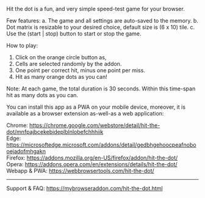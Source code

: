 Hit the dot is a fun, and very simple speed-test game for your browser.

Few features:
a. The game and all settings are auto-saved to the memory.
b. Dot matrix is resizable to your desired choice, default size is (6 x 10) tile.
c. Use the (start | stop) button to start or stop the game.

How to play:
1. Click on the orange circle button as,
2. Cells are selected randomly by the addon.
3. One point per correct hit, minus one point per miss.
4. Hit as many orange dots as you can!

Note: At each game, the total duration is 30 seconds. Within this time-span hit as many dots as you can.

You can install this app as a PWA on your mobile device, moreover, it is available as a browser extension as-well-as a web application:

Chrome: https://chrome.google.com/webstore/detail/hit-the-dot/mnfpajbcekebideplblnlobefchhhiik  
Edge: https://microsoftedge.microsoft.com/addons/detail/gedbhgehoocpeafnobooejadofmhgakn  
Firefox: https://addons.mozilla.org/en-US/firefox/addon/hit-the-dot/  
Opera: https://addons.opera.com/en/extensions/details/hit-the-dot/  
Webapp & PWA: https://webbrowsertools.com/hit-the-dot/

------------------------------------------------------------

Support & FAQ: https://mybrowseraddon.com/hit-the-dot.html
